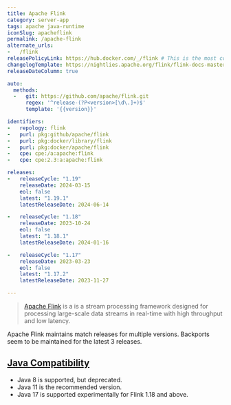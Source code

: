```yaml
---
title: Apache Flink
category: server-app
tags: apache java-runtime
iconSlug: apacheflink
permalink: /apache-flink
alternate_urls:
-   /flink
releasePolicyLink: https://hub.docker.com/_/flink # This is the most conclusive resource
changelogTemplate: https://nightlies.apache.org/flink/flink-docs-master/release-notes/flink-__RELEASE_CYCLE__
releaseDateColumn: true

auto:
  methods:
  -   git: https://github.com/apache/flink.git
      regex: '^release-(?P<version>[\d\.]+)$'
      template: '{{version}}'

identifiers:
-   repology: flink
-   purl: pkg:github/apache/flink
-   purl: pkg:docker/library/flink
-   purl: pkg:docker/apache/flink
-   cpe: cpe:/a:apache:flink
-   cpe: cpe:2.3:a:apache:flink

releases:
-   releaseCycle: "1.19"
    releaseDate: 2024-03-15
    eol: false
    latest: "1.19.1"
    latestReleaseDate: 2024-06-14

-   releaseCycle: "1.18"
    releaseDate: 2023-10-24
    eol: false
    latest: "1.18.1"
    latestReleaseDate: 2024-01-16

-   releaseCycle: "1.17"
    releaseDate: 2023-03-23
    eol: false
    latest: "1.17.2"
    latestReleaseDate: 2023-11-27

---
```


> [Apache Flink](https://flink.apache.org/) is a  is a stream processing
> framework designed for processing large-scale data streams in real-time with
> high throughput and low latency.

Apache Flink maintains match releases for multiple versions. Backports seem to be
maintained for the latest 3 releases.

## [Java Compatibility](https://nightlies.apache.org/flink/flink-docs-release-1.19/docs/deployment/java_compatibility/)

- Java 8 is supported, but deprecated.
- Java 11 is the recommended version.
- Java 17 is supported experimentally for Flink 1.18 and above.
